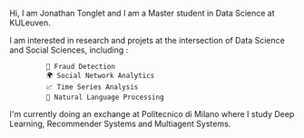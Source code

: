 Hi, I am Jonathan Tonglet and I am a Master student in Data Science at KULeuven. 

I am interested in research and projets at the intersection of Data Science and Social Sciences, 
including : 

             💸 Fraud Detection
             🌍 Social Network Analytics
             📈 Time Series Analysis
             💬 Natural Language Processing
            

I'm currently doing an exchange at Politecnico di Milano where I study Deep Learning, Recommender Systems and Multiagent Systems.


<!---
jtonglet/jtonglet is a ✨ special ✨ repository because its `README.md` (this file) appears on your GitHub profile.
You can click the Preview link to take a look at your changes.
--->
